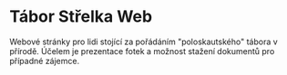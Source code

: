 # Tábor Střelka Web

Webové stránky pro lidi stojící za pořádáním "poloskautského" tábora v přírodě.
Účelem je prezentace fotek a možnost stažení dokumentů pro případné zájemce.

